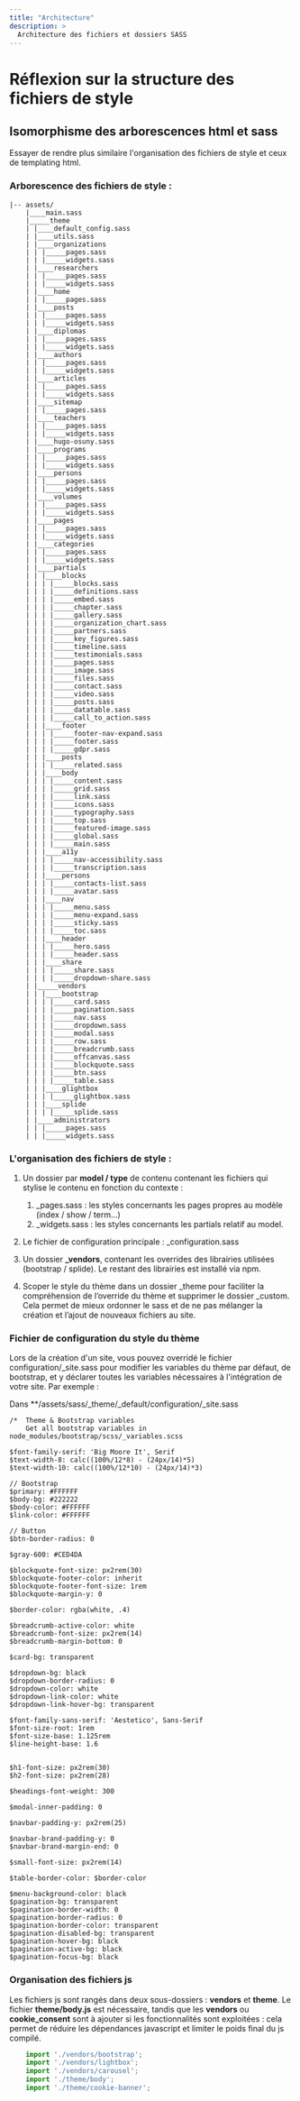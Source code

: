 ```yaml
---
title: "Architecture"
description: >
  Architecture des fichiers et dossiers SASS
---
```


# Réflexion sur la structure des fichiers de style

## Isomorphisme des arborescences html et sass

Essayer de rendre plus similaire l'organisation des fichiers de style et ceux de templating html.

### Arborescence des fichiers de style :

```
|-- assets/
    |____main.sass
    |_____theme
    | |____default_config.sass
    | |____utils.sass
    | |____organizations
    | | |_____pages.sass
    | | |_____widgets.sass
    | |____researchers
    | | |_____pages.sass
    | | |_____widgets.sass
    | |____home
    | | |_____pages.sass
    | |____posts
    | | |_____pages.sass
    | | |_____widgets.sass
    | |____diplomas
    | | |_____pages.sass
    | | |_____widgets.sass
    | |____authors
    | | |_____pages.sass
    | | |_____widgets.sass
    | |____articles
    | | |_____pages.sass
    | | |_____widgets.sass
    | |____sitemap
    | | |_____pages.sass
    | |____teachers
    | | |_____pages.sass
    | | |_____widgets.sass
    | |____hugo-osuny.sass
    | |____programs
    | | |_____pages.sass
    | | |_____widgets.sass
    | |____persons
    | | |_____pages.sass
    | | |_____widgets.sass
    | |____volumes
    | | |_____pages.sass
    | | |_____widgets.sass
    | |____pages
    | | |_____pages.sass
    | | |_____widgets.sass
    | |____categories
    | | |_____pages.sass
    | | |_____widgets.sass
    | |____partials
    | | |____blocks
    | | | |_____blocks.sass
    | | | |_____definitions.sass
    | | | |_____embed.sass
    | | | |_____chapter.sass
    | | | |_____gallery.sass
    | | | |_____organization_chart.sass
    | | | |_____partners.sass
    | | | |_____key_figures.sass
    | | | |_____timeline.sass
    | | | |_____testimonials.sass
    | | | |_____pages.sass
    | | | |_____image.sass
    | | | |_____files.sass
    | | | |_____contact.sass
    | | | |_____video.sass
    | | | |_____posts.sass
    | | | |_____datatable.sass
    | | | |_____call_to_action.sass
    | | |____footer
    | | | |_____footer-nav-expand.sass
    | | | |_____footer.sass
    | | | |_____gdpr.sass
    | | |____posts
    | | | |_____related.sass
    | | |____body
    | | | |_____content.sass
    | | | |_____grid.sass
    | | | |_____link.sass
    | | | |_____icons.sass
    | | | |_____typography.sass
    | | | |_____top.sass
    | | | |_____featured-image.sass
    | | | |_____global.sass
    | | | |_____main.sass
    | | |____a11y
    | | | |_____nav-accessibility.sass
    | | | |_____transcription.sass
    | | |____persons
    | | | |_____contacts-list.sass
    | | | |_____avatar.sass
    | | |____nav
    | | | |_____menu.sass
    | | | |_____menu-expand.sass
    | | | |_____sticky.sass
    | | | |_____toc.sass
    | | |____header
    | | | |_____hero.sass
    | | | |_____header.sass
    | | |____share
    | | | |_____share.sass
    | | | |_____dropdown-share.sass
    | |_____vendors
    | | |____bootstrap
    | | | |_____card.sass
    | | | |_____pagination.sass
    | | | |_____nav.sass
    | | | |_____dropdown.sass
    | | | |_____modal.sass
    | | | |_____row.sass
    | | | |_____breadcrumb.sass
    | | | |_____offcanvas.sass
    | | | |_____blockquote.sass
    | | | |_____btn.sass
    | | | |_____table.sass
    | | |____glightbox
    | | | |_____glightbox.sass
    | | |____splide
    | | | |_____splide.sass
    | |____administrators
    | | |_____pages.sass
    | | |_____widgets.sass
```

### L'organisation des fichiers de style :

1. Un dossier par **model / type** de contenu contenant les fichiers qui stylise le contenu en fonction du contexte :

    1. _pages.sass : les styles concernants les pages propres au modèle (index / show / term...)
    2. _widgets.sass : les styles concernants les partials relatif au model.
    
2. Le fichier de configuration principale : _configuration.sass

3. Un dossier **_vendors**, contenant les overrides des librairies utilisées (bootstrap / splide). Le restant des librairies est installé via npm.


4. Scoper le style du thème dans un dossier _theme pour faciliter la compréhension de l’override du thème et supprimer le dossier _custom. Cela permet de mieux ordonner le sass et de ne pas mélanger la création et l’ajout de nouveaux fichiers au site.

### Fichier de configuration du style du thème

Lors de la création d'un site, vous pouvez overridé le fichier configuration/_site.sass pour modifier les variables du thème par défaut, de bootstrap, et y déclarer toutes les variables nécessaires à l'intégration de votre site. Par exemple :

Dans **/assets/sass/_theme/_default/configuration/_site.sass

````
/*  Theme & Bootstrap variables
    Get all bootstrap variables in node_modules/bootstrap/scss/_variables.scss

$font-family-serif: 'Big Moore It', Serif
$text-width-8: calc((100%/12*8) - (24px/14)*5)
$text-width-10: calc((100%/12*10) - (24px/14)*3)

// Bootstrap
$primary: #FFFFFF
$body-bg: #222222
$body-color: #FFFFFF
$link-color: #FFFFFF

// Button
$btn-border-radius: 0

$gray-600: #CED4DA

$blockquote-font-size: px2rem(30)
$blockquote-footer-color: inherit
$blockquote-footer-font-size: 1rem
$blockquote-margin-y: 0

$border-color: rgba(white, .4)

$breadcrumb-active-color: white
$breadcrumb-font-size: px2rem(14)
$breadcrumb-margin-bottom: 0

$card-bg: transparent

$dropdown-bg: black
$dropdown-border-radius: 0
$dropdown-color: white
$dropdown-link-color: white
$dropdown-link-hover-bg: transparent

$font-family-sans-serif: 'Aestetico', Sans-Serif
$font-size-root: 1rem
$font-size-base: 1.125rem
$line-height-base: 1.6


$h1-font-size: px2rem(30)
$h2-font-size: px2rem(28)

$headings-font-weight: 300

$modal-inner-padding: 0

$navbar-padding-y: px2rem(25)

$navbar-brand-padding-y: 0
$navbar-brand-margin-end: 0

$small-font-size: px2rem(14)

$table-border-color: $border-color

$menu-background-color: black
$pagination-bg: transparent
$pagination-border-width: 0
$pagination-border-radius: 0
$pagination-border-color: transparent
$pagination-disabled-bg: transparent
$pagination-hover-bg: black
$pagination-active-bg: black
$pagination-focus-bg: black
````



### Organisation des fichiers js

Les fichiers js sont rangés dans deux sous-dossiers : **vendors** et **theme**. Le fichier **theme/body.js** est nécessaire, tandis que les **vendors** ou **cookie_consent** sont à ajouter si les fonctionnalités sont exploitées : cela permet de réduire les dépendances javascript et limiter le poids final du js compilé.

```javascript
    import './vendors/bootstrap';
    import './vendors/lightbox';
    import './vendors/carousel';
    import './theme/body';
    import './theme/cookie-banner';
```


